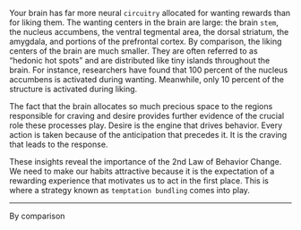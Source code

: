 Your brain has far more neural `circuitry` allocated for wanting
rewards than for liking them. The wanting centers in the brain are
large: the brain `stem`, the nucleus accumbens, the ventral tegmental
area, the dorsal striatum, the amygdala, and portions of the prefrontal
cortex. By comparison, the liking centers of the brain are much
smaller. They are often referred to as “hedonic hot spots” and are
distributed like tiny islands throughout the brain. For instance,
researchers have found that 100 percent of the nucleus accumbens is
activated during wanting. Meanwhile, only 10 percent of the structure
is activated during liking.

The fact that the brain allocates so much precious space to the
regions responsible for craving and desire provides further evidence of
the crucial role these processes play. Desire is the engine that drives
behavior. Every action is taken because of the anticipation that
precedes it. It is the craving that leads to the response.

These insights reveal the importance of the 2nd Law of Behavior
Change. We need to make our habits attractive because it is the
expectation of a rewarding experience that motivates us to act in the
first place. This is where a strategy known as `temptation bundling`
comes into play.

----
By comparison